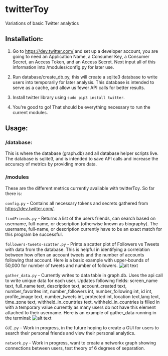 # twitterToy
Variations of basic Twitter analytics

## Installation:

1. Go to https://dev.twitter.com/ and set up a developer account, you are going to need an Application Name, a Consumer Key, a Consumer Secret, an Access Token, and an Access Secret.  Next input all of this information into /modules/config.py for later use.

2. Run database/create_db.py, this will create a sqlite3 database to write users into temporarily for later analysis.  This database is intended to serve as a cache, and allow us fewer API calls for better results.

3. Install twitter library using `sudo pip3 install twitter`.

4. You're good to go! That should be everything necessary to run the current modules.


## Usage:

### /database:

This is where the database (graph.db) and all database helper scripts live.  The database is sqlite3, and is intended to save API calls and increase the accuracy of metrics by providing more data.

### /modules

These are the different metrics currently available with twitterToy. So far there is:

`config.py` - Contains all necessary tokens and secrets gathered from https://dev.twitter.com/.

`findFriends.py` - Returns a list of the users friends, can search based on username, full-name, or description (otherwise known as biography).  The username, full-name, or description currently have to be an exact match for this program be successful.

`followers-tweets-scatter.py` - Prints a scatter plot of Followers vs Tweets with data from the database.  This is helpful in identifying a correlation between how often an account tweets and the number of accounts following that account.
Here is a basic example with upper-bounds of 50,000 for number of tweets and number of followers.
![alt text](http://i.imgur.com/UHfsPpu.png)

`gather_data.py` - Currently writes to data table in graph.db.  Uses the api call to write unique data for each user. Updates following fields: screen_name text, full_name text, description text, account_created text, number_favorites int, number_followers int, number_following int, id int, profile_image text, number_tweets int, protected int, location text,lang text, time_zone text, withheld_in_countries text.  withheld_in_countries is filled in with a temporary value currently as many users do not have this element attached to their username. Here is an example of gather_data running in the terminal: ![alt text](http://i.imgur.com/dxCyjhC.png)

`GUI.py` - Work in progress, in the future hoping to create a GUI for users to search their personal friends and view their personal analytics.

`network.py` - Work in progress, want to create a networkx graph showing connections between users, test theory of 6 degrees of separation.
